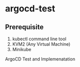 # argocd-test

## Prerequisite

1. kubectl command line tool
2. KVM2 (Any Virtual Machine)
3. Minikube

ArgoCD Test and Implemenatation 


